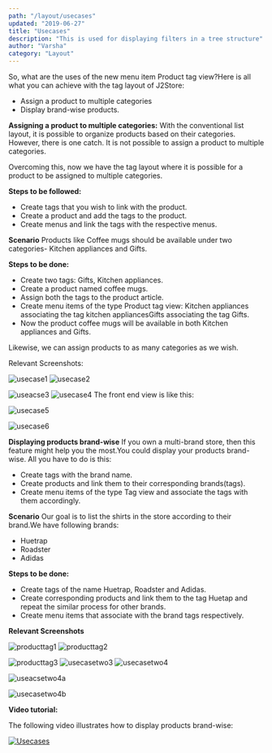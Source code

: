 ```yaml
---
path: "/layout/usecases"
updated: "2019-06-27"
title: "Usecases"
description: "This is used for displaying filters in a tree structure"
author: "Varsha"
category: "Layout"
---
```


So, what are the uses of the new menu item Product tag view?Here is all what you can achieve with the tag layout of J2Store:

* Assign a product to multiple categories
* Display brand-wise products.

**Assigning a product to multiple categories:**
With the conventional list layout, it is possible to organize products based on their categories. However, there is one catch. It is not possible to assign a product to multiple categories.

Overcoming this, now we have the tag layout where it is possible for a product to be assigned to multiple categories.

**Steps to be followed:**
* Create tags that you wish to link with the product.
* Create a product and add the tags to the product.
* Create menus and link the tags with the respective menus.

**Scenario**
Products like Coffee mugs should be available under two categories- Kitchen appliances and Gifts.

**Steps to be done:**
* Create two tags: Gifts, Kitchen appliances.
* Create a product named coffee mugs.
* Assign both the tags to the product article.
* Create menu items of the type Product tag view: Kitchen appliances associating  the tag kitchen appliancesGifts associating the tag Gifts.
* Now the product coffee mugs will be available in both Kitchen appliances and Gifts.

Likewise, we can assign products to as many categories as we wish.

Relevant Screenshots:

![usecase1](https://raw.githubusercontent.com/j2store/doc-images/master/layout/usecases/producttagusecase1.png)
![usecase2](https://raw.githubusercontent.com/j2store/doc-images/master/layout/usecases/producttagusecase2.png)

![useacse3](https://raw.githubusercontent.com/j2store/doc-images/master/layout/usecases/producttagusecase3.png)
![usecase4](https://raw.githubusercontent.com/j2store/doc-images/master/layout/usecases/producttagusecase4.png)
The front end view is like this:

![usecase5](https://raw.githubusercontent.com/j2store/doc-images/master/layout/usecases/producttagusecase5.png)

![usecase6](https://raw.githubusercontent.com/j2store/doc-images/master/layout/usecases/producttagusecase6.png)

**Displaying products brand-wise**
If you own a multi-brand store, then this feature might help you the most.You could display your products brand-wise. All you have to do is this:

* Create tags with the brand name.
* Create products and link them to their corresponding brands(tags).
* Create menu items of the type Tag view and associate the tags with them accordingly.


**Scenario**
Our goal is to list the shirts in the store according to their brand.We have following brands:

* Huetrap
* Roadster
* Adidas

**Steps to be done:**
* Create tags of the name Huetrap, Roadster and Adidas.
* Create corresponding products and link them to the tag Huetap and repeat the similar process for other brands.
* Create menu items that associate with the brand tags respectively.

**Relevant Screenshots**

![producttag1](https://raw.githubusercontent.com/j2store/doc-images/master/layout/usecases/producttagusecasetwo1.png)
![producttag2](https://raw.githubusercontent.com/j2store/doc-images/master/layout/usecases/producttagusecasetwo2a.png)

![producttag3](https://raw.githubusercontent.com/j2store/doc-images/master/layout/usecases/producttagusecasetwo2b.png)
![usecasetwo3](https://raw.githubusercontent.com/j2store/doc-images/master/layout/usecases/producttagusecasetwo3.png)
![usecasetwo4](https://raw.githubusercontent.com/j2store/doc-images/master/layout/usecases/producttagusecasetwo4.png)

![useacsetwo4a](https://raw.githubusercontent.com/j2store/doc-images/master/layout/usecases/producttagusecasetwo4a.png)

![usecasetwo4b](https://raw.githubusercontent.com/j2store/doc-images/master/layout/usecases/producttagusecasetwo4b.png)

**Video tutorial:**
  
The following video illustrates how to display products brand-wise:  

[![Usecases](https://img.youtube.com/vi/51J1UkeRu3Y/0.jpg)](https://youtu.be/07tEdkEenSE "Usecases")
